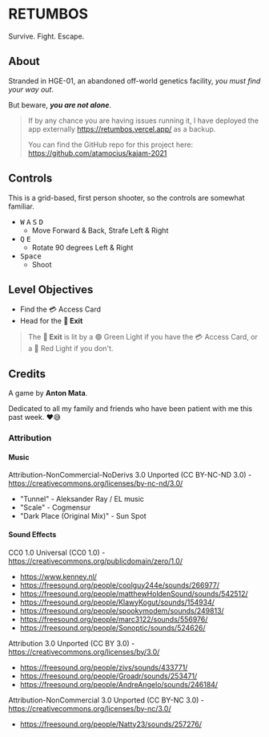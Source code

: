 # RETUMBOS

Survive. Fight. Escape.

## About

Stranded in HGE-01, an abandoned off-world genetics facility, _you must find your way out_.

But beware, **_you are not alone_**.

> If by any chance you are having issues running it, I have deployed the app externally https://retumbos.vercel.app/ as a backup.
>
> You can find the GitHub repo for this project here: https://github.com/atamocius/kajam-2021

## Controls

This is a grid-based, first person shooter, so the controls are somewhat familiar.

- <kbd>W</kbd> <kbd>A</kbd> <kbd>S</kbd> <kbd>D</kbd>
  - Move Forward & Back, Strafe Left & Right
- <kbd>Q</kbd> <kbd>E</kbd>
  - Rotate 90 degrees Left & Right
- <kbd>Space</kbd>
  - Shoot

## Level Objectives

- Find the 💳 Access Card
- Head for the **🚪 Exit**

> The **🚪 Exit** is lit by a 🟢 Green Light if you have the 💳 Access Card, or a 🔴 Red Light if you don't.

## Credits

A game by **Anton Mata**.

Dedicated to all my family and friends who have been patient with me this past week. ❤😅

### Attribution

#### Music

Attribution-NonCommercial-NoDerivs 3.0 Unported (CC BY-NC-ND 3.0) - https://creativecommons.org/licenses/by-nc-nd/3.0/

- "Tunnel" - Aleksander Ray / EL music
- "Scale" - Cogmensur
- "Dark Place (Original Mix)" - Sun Spot

#### Sound Effects

CC0 1.0 Universal (CC0 1.0) - https://creativecommons.org/publicdomain/zero/1.0/

- https://www.kenney.nl/
- https://freesound.org/people/coolguy244e/sounds/266977/
- https://freesound.org/people/matthewHoldenSound/sounds/542512/
- https://freesound.org/people/KlawyKogut/sounds/154934/
- https://freesound.org/people/spookymodem/sounds/249813/
- https://freesound.org/people/marc3122/sounds/556976/
- https://freesound.org/people/Sonoptic/sounds/524626/

Attribution 3.0 Unported (CC BY 3.0) - https://creativecommons.org/licenses/by/3.0/

- https://freesound.org/people/zivs/sounds/433771/
- https://freesound.org/people/Groadr/sounds/253471/
- https://freesound.org/people/AndreAngelo/sounds/246184/

Attribution-NonCommercial 3.0 Unported (CC BY-NC 3.0) - https://creativecommons.org/licenses/by-nc/3.0/

- https://freesound.org/people/Natty23/sounds/257276/
